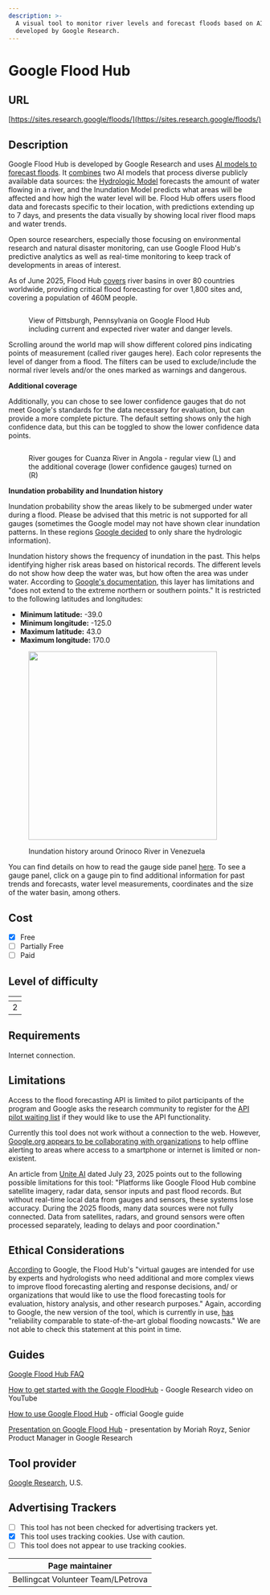 ```yaml
---
description: >-
  A visual tool to monitor river levels and forecast floods based on AI models
  developed by Google Research.
---
```


# Google Flood Hub

## URL

[https://sites.research.google/floods/](https://sites.research.google/floods/)

## Description

Google Flood Hub is developed by Google Research and uses [AI models to forecast floods](https://www.nature.com/articles/s41586-024-07145-1). It [combines](https://sites.research.google/gr/floodforecasting/) two AI models that process diverse publicly available data sources: the [Hydrologic Model](https://sites.research.google/gr/floodforecasting/hydrology-model/) forecasts the amount of water flowing in a river, and the Inundation Model predicts what areas will be affected and how high the water level will be. Flood Hub offers users flood data and forecasts specific to their location, with predictions extending up to 7 days, and presents the data visually by showing local river flood maps and water trends.

Open source researchers, especially those focusing on environmental research and natural disaster monitoring, can use Google Flood Hub's predictive analytics as well as real-time monitoring to keep track of developments in areas of interest.&#x20;

As of June 2025, Flood Hub [covers](https://sites.research.google/gr/floodforecasting/) river basins in over 80 countries worldwide, providing critical flood forecasting for over 1,800 sites and, covering a population of 460M people.

<figure><img src=".gitbook/assets/Screenshot 2024-11-21 at 4.18.55 PM.png" alt=""><figcaption><p>View of Pittsburgh, Pennsylvania on Google Flood Hub including current and expected river water and danger levels. </p></figcaption></figure>

Scrolling around the world map will show different colored pins indicating points of measurement (called river gauges here). Each color represents the level of danger from a flood. The filters can be used to exclude/include the normal river levels and/or the ones marked as warnings and dangerous.

**Additional coverage**

Additionally, you can chose to see lower confidence gauges that do not meet Google's standards for the data necessary for evaluation, but can provide a more complete picture. The default setting shows only the high confidence data, but this can be toggled to show the lower confidence data points.&#x20;

<figure><img src=".gitbook/assets/Screenshot 2025-02-25 at 8.29.32 PM.png" alt=""><figcaption><p>River gouges for Cuanza River in Angola - regular view (L) and the additional coverage (lower confidence gauges) turned on (R)</p></figcaption></figure>

**Inundation probability and Inundation history**

Inundation probability show the areas likely to be submerged under water during a flood. Please be advised that this metric is not supported for all gauges (sometimes the Google model may not have shown clear inundation patterns. In these regions [Google decided](https://support.google.com/flood-hub/answer/15637289) to only share the hydrologic information).&#x20;

Inundation history shows the frequency of inundation in the past. This helps identifying higher risk areas based on historical records. The different levels do not show how deep the water was, but how often the area was under water. According to [Google's documentation](https://support.google.com/flood-hub/#topic=15637286), this layer has limitations and "does not extend to the extreme northern or southern points." It is restricted to the following latitudes and longitudes:

* **Minimum latitude:** -39.0
* **Minimum longitude:** -125.0
* **Maximum latitude:** 43.0
* **Maximum longitude:** 170.0

<figure><img src=".gitbook/assets/Screenshot 2025-02-25 at 8.54.59 PM.png" alt="" width="375"><figcaption><p>Inundation history around Orinoco River in Venezuela</p></figcaption></figure>

You can find details on how to read the gauge side panel [here](https://support.google.com/flood-hub/answer/15636998?hl=en\&ref_topic=15636596\&sjid=7162562628577014661-EU). To see a gauge panel, click on a gauge pin to find additional information for past trends and forecasts, water level measurements, coordinates and the size of the water basin, among others.&#x20;

## Cost

* [x] Free
* [ ] Partially Free
* [ ] Paid

## Level of difficulty

<table><thead><tr><th data-type="rating" data-max="5"></th></tr></thead><tbody><tr><td>2</td></tr></tbody></table>

## Requirements

Internet connection.

## Limitations

Access to the flood forecasting API is limited to pilot participants of the program and Google asks the research community to register for the [API pilot waiting list](https://docs.google.com/forms/d/e/1FAIpQLSfcKhe3CHsncM-_NQ66zLheEfXKnNbDPBtuIT7BSYCqYkmOaA/viewform) if they would like to use the API functionality.

Currently this tool does not work without a connection to the web. However, [Google.org appears to be collaborating with organizations](https://blog.google/outreach-initiatives/sustainability/flood-hub-ai-flood-forecasting-more-countries/) to help offline alerting to areas where access to a smartphone or internet is limited or non-existent.

An article from [Unite AI](https://www.unite.ai/why-ai-failed-during-the-2025-texas-floods-key-lessons-for-disaster-management/) dated July 23, 2025 points out to the following possible limitations for this tool: "Platforms like Google Flood Hub combine satellite imagery, radar data, sensor inputs and past flood records. But without real-time local data from gauges and sensors, these systems lose accuracy. During the 2025 floods, many data sources were not fully connected. Data from satellites, radars, and ground sensors were often processed separately, leading to delays and poor coordination."&#x20;

## Ethical Considerations

[According](https://sites.research.google/gr/floodforecasting/flood-hub-expert-mode/) to Google, the Flood Hub's "virtual gauges are intended for use by experts and hydrologists who need additional and more complex views to improve flood forecasting alerting and response decisions, and/ or organizations that would like to use the flood forecasting tools for evaluation, history analysis, and other research purposes." Again, according to Google, the new version of the tool, which is currently in use, [has](https://blog.google/technology/ai/expanding-flood-forecasting-coverage-helping-partners/) "reliability comparable to state-of-the-art global flooding nowcasts." We are not able to check this statement at this point in time.

## Guides

[Google Flood Hub FAQ](https://sites.research.google/gr/floodforecasting/resources/)

[How to get started with the Google FloodHub](https://www.youtube.com/watch?v=Klu3zlbUy0Y) - Google Research video on YouTube

[How to use Google Flood Hub](https://support.google.com/flood-hub/#topic=15636596) - official Google guide

[Presentation on Google Flood Hub](https://www.youtube.com/watch?v=YKZlc7Fk6ik) - presentation by Moriah Royz, Senior Product Manager in Google Research

## Tool provider

[Google Research](https://research.google/), U.S.

## Advertising Trackers

* [ ] This tool has not been checked for advertising trackers yet.
* [x] This tool uses tracking cookies. Use with caution.
* [ ] This tool does not appear to use tracking cookies.

| Page maintainer                    |
| ---------------------------------- |
| Bellingcat Volunteer Team/LPetrova |
